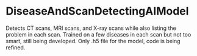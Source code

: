 # DiseaseAndScanDetectingAIModel
Detects CT scans, MRI scans, and X-ray scans while also listing the problem in each scan. Trained on a few diseases in each scan but not too smart, still being developed. Only .h5 file for the model, code is being refined.
